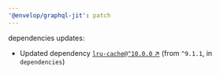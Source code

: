 ```yaml
---
'@envelop/graphql-jit': patch
---
```


dependencies updates:

- Updated dependency [`lru-cache@^10.0.0` ↗︎](https://www.npmjs.com/package/lru-cache/v/10.0.0)
  (from `^9.1.1`, in `dependencies`)
